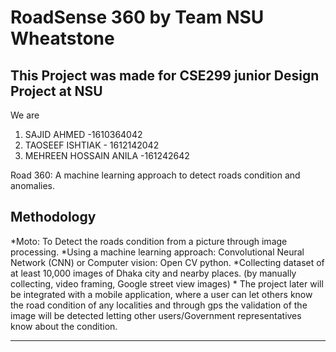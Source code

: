 # RoadSense 360 by Team NSU Wheatstone 


## This Project was made for CSE299 junior Design Project at NSU 

We are

1. SAJID AHMED -1610364042
2. TAOSEEF ISHTIAK - 1612142042
3. MEHREEN HOSSAIN ANILA -161242642

Road 360: A machine learning approach to detect roads condition and anomalies.

## Methodology

*Moto: To Detect the roads condition from a picture through image processing.
*Using a machine learning approach: Convolutional Neural Network (CNN) or Computer vision: Open CV python. 
*Collecting dataset of at least 10,000 images of Dhaka city and nearby places. (by manually collecting, video framing, Google street view images)
*
The project later will be integrated with a mobile application, where a user can let others know the road condition of any localities and through gps the validation of the image will be detected letting other users/Government representatives know about the condition. 
***

